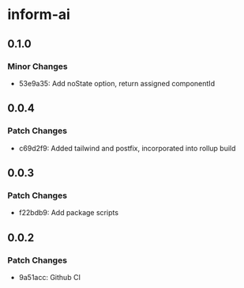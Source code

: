 # inform-ai

## 0.1.0

### Minor Changes

- 53e9a35: Add noState option, return assigned componentId

## 0.0.4

### Patch Changes

- c69d2f9: Added tailwind and postfix, incorporated into rollup build

## 0.0.3

### Patch Changes

- f22bdb9: Add package scripts

## 0.0.2

### Patch Changes

- 9a51acc: Github CI
